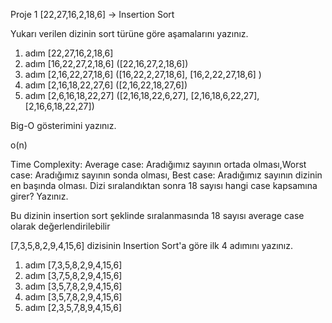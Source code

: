 Proje 1
[22,27,16,2,18,6] -> Insertion Sort

Yukarı verilen dizinin sort türüne göre aşamalarını yazınız.


1. adım [22,27,16,2,18,6]
2. adım [16,22,27,2,18,6] ([22,16,27,2,18,6])
3. adım [2,16,22,27,18,6] ([16,22,2,27,18,6], [16,2,22,27,18,6] )
4. adım [2,16,18,22,27,6] ([2,16,22,18,27,6])
5. adım [2,6,16,18,22,27] ([2,16,18,22,6,27], [2,16,18,6,22,27], [2,16,6,18,22,27])

Big-O gösterimini yazınız.

o(n)

Time Complexity: Average case: Aradığımız sayının ortada olması,Worst case: Aradığımız sayının sonda olması, Best case: Aradığımız sayının dizinin en başında olması.
Dizi sıralandıktan sonra 18 sayısı hangi case kapsamına girer? Yazınız.

Bu dizinin insertion sort şeklinde sıralanmasında 18 sayısı average case olarak değerlendirilebilir 

[7,3,5,8,2,9,4,15,6] dizisinin Insertion Sort'a göre ilk 4 adımını yazınız.

1. adım [7,3,5,8,2,9,4,15,6]
2. adım [3,7,5,8,2,9,4,15,6]
3. adım [3,5,7,8,2,9,4,15,6] 
4. adım [3,5,7,8,2,9,4,15,6] 
5. adım [2,3,5,7,8,9,4,15,6] 